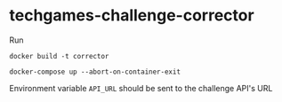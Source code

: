 # techgames-challenge-corrector
Run
```
docker build -t corrector
```
```
docker-compose up --abort-on-container-exit
```

Environment variable `API_URL` should be sent to the challenge API's URL
